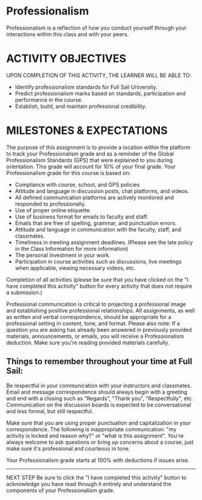 # Professionalism

Professionalism is a reflection of how you conduct yourself through your interactions within this class and with your peers.

# ACTIVITY OBJECTIVES

UPON COMPLETION OF THIS ACTIVITY, THE LEARNER WILL BE ABLE TO:

* Identify professionalism standards for Full Sail University.
* Predict professionalism marks based on standards, participation and performance in the course.
* Establish, build, and maintain professional credibility.

# MILESTONES & EXPECTATIONS

The purpose of this assignment is to provide a location within the platform to track your Professionalism grade and as a reminder of the Global Professionalism Standards (GPS) that were explained to you during orientation. This grade will account for 10% of your final grade. Your Professionalism grade for this course is based on:

* Compliance with course, school, and GPS policies
* Attitude and language in discussion posts, chat platforms, and videos.
* All defined communication platforms are actively monitored and responded to professionally.
* Use of proper online etiquette.
* Use of business format for emails to faculty and staff.
* Emails that are free of spelling, grammar, and punctuation errors.
* Attitude and language in communication with the faculty, staff, and classmates.
* Timeliness in meeting assignment deadlines. (Please see the late policy in the Class Information for more information)
* The personal investment in your work.
* Participation in course activities such as discussions, live meetings when applicable, viewing necessary videos, etc.

Completion of all activities (please be sure that you have clicked on the "I have completed this activity" button for every activity that does not require a submission.)

Professional communication is critical to projecting a professional image and establishing positive professional relationships. All assignments, as well as written and verbal correspondence, should be appropriate for a professional setting in content, tone, and format. Please also note: If a question you are asking has already been answered in previously provided materials, announcements, or emails, you will receive a Professionalism deduction. Make sure you're reading provided materials carefully.

## Things to remember throughout your time at Full Sail:

Be respectful in your communication with your instructors and classmates. Email and message correspondence should always begin with a greeting and end with a closing such as "Regards", "Thank you", "Respectfully", etc. Communication on the discussion boards is expected to be conversational and less formal, but still respectful.

Make sure that you are using proper punctuation and capitalization in your correspondence. The following is inappropriate communication: "my activity is locked and reason why?" or "what is this assignment". You're always welcome to ask questions or bring up concerns about a course, just make sure it's professional and courteous in tone.

Your Professionalism grade starts at 100% with deductions if issues arise.

--- 

NEXT STEP
Be sure to click the "I have completed this activity" button to acknowledge you have read through it entirely and understand the components of your Professionalism grade.